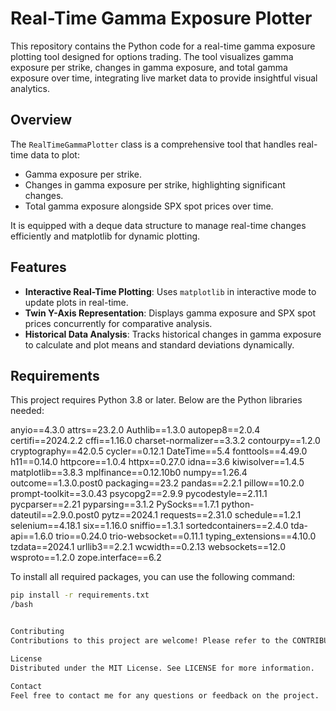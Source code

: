 # Real-Time Gamma Exposure Plotter

This repository contains the Python code for a real-time gamma exposure plotting tool designed for options trading. The tool visualizes gamma exposure per strike, changes in gamma exposure, and total gamma exposure over time, integrating live market data to provide insightful visual analytics.

## Overview

The `RealTimeGammaPlotter` class is a comprehensive tool that handles real-time data to plot:
- Gamma exposure per strike.
- Changes in gamma exposure per strike, highlighting significant changes.
- Total gamma exposure alongside SPX spot prices over time.

It is equipped with a deque data structure to manage real-time changes efficiently and matplotlib for dynamic plotting.

## Features

- **Interactive Real-Time Plotting**: Uses `matplotlib` in interactive mode to update plots in real-time.
- **Twin Y-Axis Representation**: Displays gamma exposure and SPX spot prices concurrently for comparative analysis.
- **Historical Data Analysis**: Tracks historical changes in gamma exposure to calculate and plot means and standard deviations dynamically.

## Requirements

This project requires Python 3.8 or later. Below are the Python libraries needed:

anyio==4.3.0
attrs==23.2.0
Authlib==1.3.0
autopep8==2.0.4
certifi==2024.2.2
cffi==1.16.0
charset-normalizer==3.3.2
contourpy==1.2.0
cryptography==42.0.5
cycler==0.12.1
DateTime==5.4
fonttools==4.49.0
h11==0.14.0
httpcore==1.0.4
httpx==0.27.0
idna==3.6
kiwisolver==1.4.5
matplotlib==3.8.3
mplfinance==0.12.10b0
numpy==1.26.4
outcome==1.3.0.post0
packaging==23.2
pandas==2.2.1
pillow==10.2.0
prompt-toolkit==3.0.43
psycopg2==2.9.9
pycodestyle==2.11.1
pycparser==2.21
pyparsing==3.1.2
PySocks==1.7.1
python-dateutil==2.9.0.post0
pytz==2024.1
requests==2.31.0
schedule==1.2.1
selenium==4.18.1
six==1.16.0
sniffio==1.3.1
sortedcontainers==2.4.0
tda-api==1.6.0
trio==0.24.0
trio-websocket==0.11.1
typing_extensions==4.10.0
tzdata==2024.1
urllib3==2.2.1
wcwidth==0.2.13
websockets==12.0
wsproto==1.2.0
zope.interface==6.2


To install all required packages, you can use the following command:

```bash
pip install -r requirements.txt
/bash


Contributing
Contributions to this project are welcome! Please refer to the CONTRIBUTING.md for guidelines on how to make contributions.

License
Distributed under the MIT License. See LICENSE for more information.

Contact
Feel free to contact me for any questions or feedback on the project.
